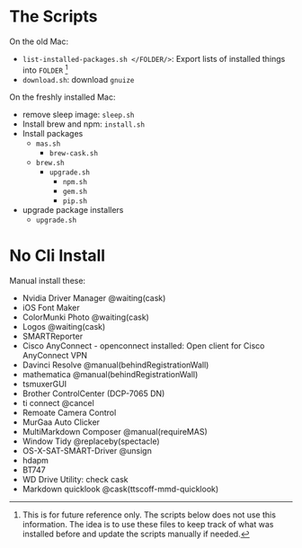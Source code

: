 # The Scripts

On the old Mac:

- `list-installed-packages.sh </FOLDER/>`: Export lists of installed things into `FOLDER` [^listPackages]
- `download.sh`: download `gnuize`

On the freshly installed Mac:

- remove sleep image: `sleep.sh`
- Install brew and npm: `install.sh`
- Install packages
	- `mas.sh`
		- `brew-cask.sh`
	- `brew.sh`
		- `upgrade.sh`
			- `npm.sh`
			- `gem.sh`
			- `pip.sh`
- upgrade package installers
	- `upgrade.sh`

[^listPackages]: This is for future reference only. The scripts below does not use this information. The idea is to use these files to keep track of what was installed before and update the scripts manually if needed.

# No Cli Install

Manual install these:

- Nvidia Driver Manager @waiting(cask)
- iOS Font Maker
- ColorMunki Photo @waiting(cask)
- Logos @waiting(cask)
- SMARTReporter
- Cisco AnyConnect - openconnect installed: Open client for Cisco AnyConnect VPN
- Davinci Resolve @manual(behindRegistrationWall)
- mathematica @manual(behindRegistrationWall)
- tsmuxerGUI
- Brother ControlCenter (DCP-7065 DN)
- ti connect @cancel
- Remoate Camera Control
- MurGaa Auto Clicker
- MultiMarkdown Composer @manual(requireMAS)
- Window Tidy @replaceby(spectacle)
- OS-X-SAT-SMART-Driver @unsign
- hdapm
- BT747
- WD Drive Utility: check cask
- Markdown quicklook @cask(ttscoff-mmd-quicklook)